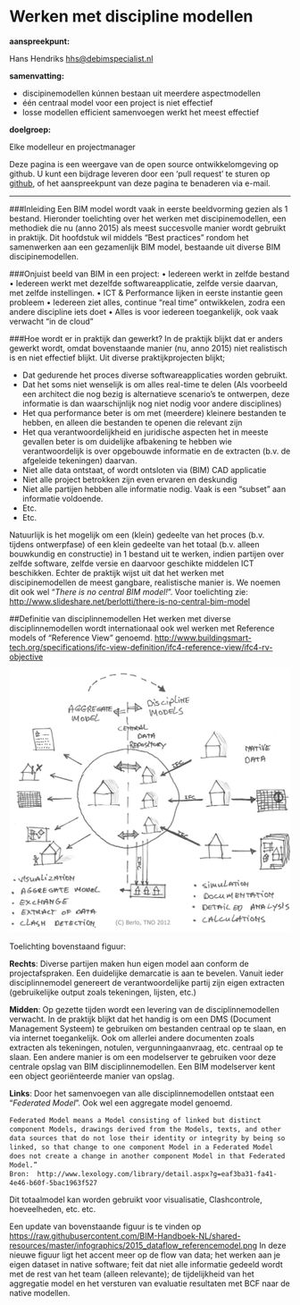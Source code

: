 Werken met discipline modellen
===============================
**aanspreekpunt:**

Hans Hendriks
hhs@debimspecialist.nl

**samenvatting:**

- discipinemodellen kúnnen bestaan uit meerdere aspectmodellen
- één centraal model voor een project is niet effectief
- losse modellen efficient samenvoegen werkt het meest effectief

**doelgroep:**

Elke modelleur en projectmanager

Deze pagina is een weergave van de open source ontwikkelomgeving op github. U kunt een bijdrage leveren door een ‘pull request’ te sturen op [github](https://github.com/BIM-Handboek-NL/Werken-met-disciplinemodellen), of het aanspreekpunt van deze pagina te benaderen via e-mail.

----------
###Inleiding
Een BIM model wordt vaak in eerste beeldvorming gezien als 1 bestand. Hieronder toelichting over het werken met discipinemodellen, een methodiek die nu (anno 2015) als meest succesvolle manier wordt gebruikt in praktijk.
Dit hoofdstuk wil middels “Best practices” rondom het samenwerken aan een gezamenlijk BIM model, bestaande uit diverse BIM discipinemodellen.

###Onjuist beeld van BIM in een project:
•	Iedereen werkt in zelfde bestand
•	Iedereen werkt met dezelfde softwareapplicatie, zelfde versie daarvan, met zelfde instellingen.
•	ICT & Performance lijken in eerste instantie geen probleem
•	Iedereen ziet alles, continue “real time” ontwikkelen, zodra een andere discipline iets doet
•	Alles is voor iedereen toegankelijk, ook vaak verwacht “in de cloud”
 
###Hoe wordt er in praktijk dan gewerkt?
In de praktijk blijkt dat er anders gewerkt wordt, omdat bovenstaande manier (nu, anno 2015) niet realistisch is en niet effectief blijkt.
Uit diverse praktijkprojecten blijkt;
-	Dat gedurende het proces diverse softwareapplicaties worden gebruikt.
-	Dat het soms niet wenselijk is om alles real-time te delen (Als voorbeeld een architect die nog bezig is alternatieve scenario’s te ontwerpen, deze informatie is dan waarschijnlijk nog niet nodig voor andere disciplines)
-	Het qua performance beter is om met (meerdere) kleinere bestanden te hebben, en alleen die bestanden te openen die relevant zijn
-	Het qua verantwoordelijkheid en juridische aspecten het in meeste gevallen beter is om duidelijke afbakening te hebben wie verantwoordelijk is over opgebouwde informatie en de extracten (b.v. de afgeleide tekeningen) daarvan.
-	Niet alle data ontstaat, of wordt ontsloten via (BIM) CAD applicatie
-	Niet alle project betrokken zijn even ervaren en deskundig
-	Niet alle partijen hebben alle informatie nodig. Vaak is een “subset” aan informatie voldoende.
-	Etc.
-	Etc.

Natuurlijk is het mogelijk om een (klein) gedeelte van het proces (b.v. tijdens ontwerpfase) of een klein gedeelte van het totaal (b.v. alleen bouwkundig en constructie) in 1 bestand uit te werken, indien partijen over zelfde software, zelfde versie en daarvoor geschikte middelen ICT beschikken. Echter de praktijk wijst uit dat het werken met discipinemodellen de meest gangbare, realistische manier is. We noemen dit ook wel “*There is no central BIM model!*”. 
Voor toelichting zie: http://www.slideshare.net/berlotti/there-is-no-central-bim-model 

##Definitie van disciplinnemodellen
Het werken met diverse disciplinnemodellen wordt internationaal ook wel werken met Reference models of “Reference View” genoemd.
http://www.buildingsmart-tech.org/specifications/ifc-view-definition/ifc4-reference-view/ifc4-rv-objective 
 
 
![disciplinnemodellen](https://raw.githubusercontent.com/BIM-Handboek-NL/shared-resources/master/pictures/referencemodelconcept.png)

Toelichting bovenstaand figuur:

**Rechts**: Diverse partijen maken hun eigen model aan conform de projectafspraken. Een duidelijke demarcatie is aan te bevelen. Vanuit ieder disciplinnemodel genereert de verantwoordelijke partij zijn eigen extracten (gebruikelijke output zoals tekeningen, lijsten, etc.)

**Midden**: Op gezette tijden wordt een levering van de disciplinnemodellen verwacht. In de praktijk blijkt dat het handig is om een DMS (Document Management Systeem) te gebruiken om bestanden centraal op te slaan, en via internet toegankelijk. Ook om allerlei andere documenten zoals extracten als tekeningen, notulen, vergunningaanvraag, etc. centraal op te slaan.
Een andere manier is om een modelserver te gebruiken voor deze centrale opslag van BIM disciplinnemodellen. Een BIM modelserver kent een object georiënteerde manier van opslag.  

**Links**: Door het samenvoegen van alle disciplinnemodellen ontstaat een “*Federated Model*”. Ook wel een aggregate model genoemd.

    Federated Model means a Model consisting of linked but distinct component Models, drawings derived from the Models, texts, and other data sources that do not lose their identity or integrity by being so linked, so that change to one component Model in a Federated Model does not create a change in another component Model in that Federated Model.” 
    Bron:  http://www.lexology.com/library/detail.aspx?g=eaf3ba31-fa41-4e46-b60f-5bac1963f527 

Dit totaalmodel kan worden gebruikt voor visualisatie, Clashcontrole, hoeveelheden, etc. etc.

Een update van bovenstaande figuur is te vinden op https://raw.githubusercontent.com/BIM-Handboek-NL/shared-resources/master/infographics/2015_dataflow_referencemodel.png
In deze nieuwe figuur ligt het accent meer op de flow van data; het werken aan je eigen dataset in native software; feit dat niet alle informatie gedeeld wordt met de rest van het team (alleen relevante); de tijdelijkheid van het aggregatie model en het versturen van evaluatie resultaten met BCF naar de native modellen.



